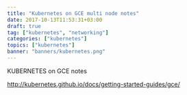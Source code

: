 ```yaml
---
title: "Kubernetes on GCE multi node notes"
date: 2017-10-13T11:53:31+03:00
draft: true
tag: ["kubernetes", "networking"]
categories: ["kubernetes"]
topics: ["kubernetes"]
banner: "banners/kubernetes.png"
---
```



KUBERNETES on GCE notes

http://kubernetes.github.io/docs/getting-started-guides/gce/
